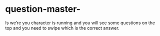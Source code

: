 # question-master-
Is we’re you character is running and you will see some questions on the top and you need to swipe which is the correct answer.
